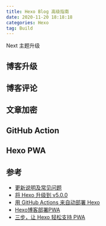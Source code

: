 ```yaml
---
title: Hexo Blog 高级指南
date: 2020-11-20 18:18:18
categories: Hexo
tag: Build
---
```


Next 主题升级

<!-- more -->

## 博客升级

## 博客评论

## 文章加密

## GitHub Action

## Hexo PWA

## 参考

* [更新说明及常见问题](https://github.com/next-theme/hexo-theme-next/issues/4)
* [将 Hexo 升级到 v5.0.0](https://tommy.net.cn/2020/08/08/upgrade-hexo-to-v5-0-0/)
* [用 GitHub Actions 来自动部署 Hexo](https://tommy.net.cn/2020/08/06/deploy-hexo-with-github-actions/)
* [Hexo博客部署PWA](https://linwhitehat.github.io/Blog/2020/02/09/Hexo%E5%8D%9A%E5%AE%A2%E9%83%A8%E7%BD%B2PWA.html)
* [三步，让 Hexo 轻松支持 PWA](https://blog.decay.fun/2019/08/19/enhance-hexo-with-pwa-in-three-steps/)
